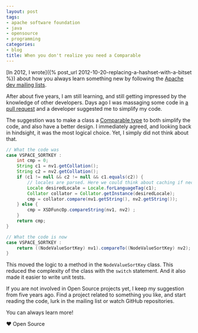 ```yaml
---
layout: post
tags:
- apache software foundation
- java
- opensource
- programming
categories:
- blog
title: When you don't realize you need a Comparable
---
```


[In 2012, I wrote]({% post_url 2012-10-20-replacing-a-hashset-with-a-bitset %}) about how you always learn something
new by following the [Apache dev mailing lists](http://www.apache.org/foundation/mailinglists.html).

After about five years, I am still learning, and still getting impressed by the knowledge of other
developers. Days ago I was massaging some code in [a pull request](https://github.com/apache/jena/pull/237)
and a developer suggested me to simplify my code.

<!--more-->

The suggestion was to make a class a [Comparable type](https://docs.oracle.com/javase/7/docs/api/java/lang/Comparable.html)
to both simplify the code, and also have a better design. I immediately agreed, and looking back in hindsight,
it was the most logical choice. Yet, I simply did not think about that.

```java
// What the code was
case VSPACE_SORTKEY :
    int cmp = 0;
    String c1 = nv1.getCollation();
    String c2 = nv2.getCollation();
    if (c1 != null && c2 != null && c1.equals(c2)) {
        // locales are parsed. Here we could think about caching if necessary
        Locale desiredLocale = Locale.forLanguageTag(c1);
        Collator collator = Collator.getInstance(desiredLocale);
        cmp = collator.compare(nv1.getString(), nv2.getString());
    } else {
        cmp = XSDFuncOp.compareString(nv1, nv2) ;
    }
    return cmp;
}
```

```java
// What the code is now
case VSPACE_SORTKEY :
    return ((NodeValueSortKey) nv1).compareTo((NodeValueSortKey) nv2);
}
```

This moved the logic to a method in the `NodeValueSortKey` class. This reduced the complexity
of the class with the `switch` statement. And it also made it easier to write unit tests.

If you are not involved in Open Source projects yet, I keep my suggestion from five years ago.
Find a project related to something you like, and start reading the code, lurk in the
mailing list or watch GitHub repositories.

You can always learn more!

&hearts; Open Source
